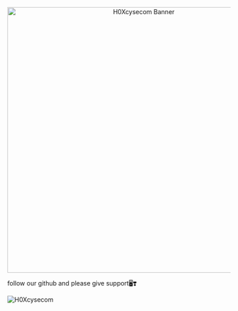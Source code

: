 <p align="center">
  <img src="https://h.top4top.io/p_35461rlo00.gif" alt="H0Xcysecom Banner" width="600"/>
</p>

follow our github and please give support🖥️❣️

<p align="left">
  <img src="https://komarev.com/ghpvc/?username=H0Xcysecom&label=Profile%20views&color=000000&style=flat" alt="H0Xcysecom" />
</p>